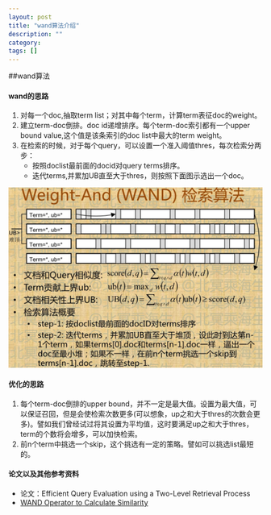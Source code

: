```yaml
---
layout: post
title: "wand算法介绍"
description: ""
category:
tags: []
---
```


##wand算法

#### wand的思路
1. 对每一个doc,抽取term list；对其中每个term，计算term表征doc的weight。
2. 建立term-doc倒排。doc id递增排序。每个term-doc索引都有一个upper bound value,这个值是该条索引的doc list中最大的term weight。
3. 在检索的时候，对于每个query，可以设置一个准入阈值thres，每次检索分两步：
	- 按照doclist最前面的docid对query terms排序。
	- 迭代terms,并累加UB直至大于thres，则按照下面图示选出一个doc。


![wand](https://raw.githubusercontent.com/zzbased/zzbased.github.com/master/_posts/images/wand_algorithm.jpg)

#### 优化的思路
1. 每个term-doc倒排的upper bound，并不一定是最大值。设置为最大值，可以保证召回，但是会使检索次数更多(可以想象，up之和大于thres的次数会更多)。譬如我们曾经试过将其设置为平均值，这时要满足up之和大于thres，term的个数将会增多，可以加快检索。
2. 前n个term中挑选一个skip，这个挑选有一定的策略。譬如可以挑选list最短的。

#### 论文以及其他参考资料
- 论文：Efficient Query Evaluation using a Two-Level Retrieval Process
- [WAND Operator to Calculate Similarity](http://yangpengg.github.io/blog/2012/12/29/wand-operator-to-calculate-similarity/)

